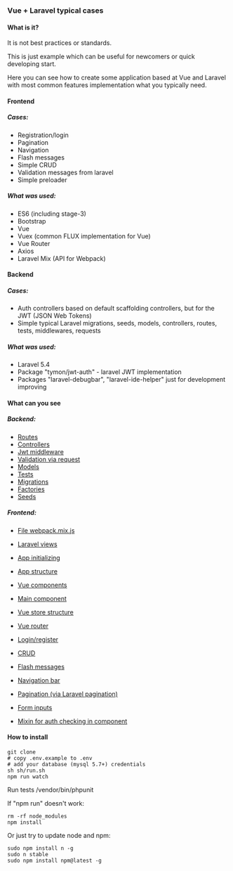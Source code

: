 ### Vue + Laravel typical cases

#### What is it?

It is not best practices or standards. 

This is just example which can be useful for newcomers or quick developing start. 

Here you can see how to create some application based at Vue and Laravel with most common features implementation what you typically need.
    
#### Frontend

##### Cases:

- Registration/login
- Pagination
- Navigation
- Flash messages
- Simple CRUD
- Validation messages from laravel
- Simple preloader

##### What was used:

- ES6 (including stage-3)
- Bootstrap
- Vue
- Vuex (common FLUX implementation for Vue)
- Vue Router    
- Axios
- Laravel Mix (API for Webpack) 

#### Backend

##### Cases:

- Auth controllers based on default scaffolding controllers, but for the JWT (JSON Web Tokens) 
- Simple typical Laravel migrations, seeds, models, controllers, routes, tests, middlewares, requests

##### What was used:

- Laravel 5.4
- Package "tymon/jwt-auth" - laravel JWT implementation
- Packages "laravel-debugbar", "laravel-ide-helper" just for development improving

#### What can you see

##### Backend:

- [Routes](routes/)
- [Controllers](app/Http/Controllers/)
- [Jwt middleware](app/Http/Middleware/JwtAuth.php)
- [Validation via request](app/Http/Requests/ArticleRequest.php)
- [Models](app/Models/)
- [Tests](tests/Feature/)
- [Migrations](database/migrations/)
- [Factories](database/factories/)
- [Seeds](database/seeds/)

##### Frontend:

- [File webpack.mix.js](webpack.mix.js)
- [Laravel views](resources/views/)
- [App initializing](resources/assets/js/app.js)
- [App structure](resources/assets/js/)
- [Vue components](resources/assets/js/components/)
- [Main component](resources/assets/js/components/App.vue)
- [Vue store structure](resources/assets/js/store/)
- [Vue router](resources/assets/js/router/index.js)


- [Login/register](resources/assets/js/components/auth)
- [CRUD](resources/assets/js/components/article)
- [Flash messages](resources/assets/js/components/Message.vue)
- [Navigation bar](resources/assets/js/components/Navigation.vue)
- [Pagination (via Laravel pagination)](resources/assets/js/components/Pagination.vue)
- [Form inputs](resources/assets/js/components/input)
- [Mixin for auth checking in component](resources/assets/js/components/mixins/Check-auth.vue)

#### How to install

    git clone
    # copy .env.example to .env 
    # add your database (mysql 5.7+) credentials
    sh sh/run.sh
    npm run watch

Run tests
    /vendor/bin/phpunit

If "npm run" doesn't work:

    rm -rf node_modules
    npm install
    
Or just try to update node and npm:

    sudo npm install n -g
    sudo n stable
    sudo npm install npm@latest -g
